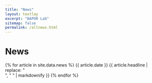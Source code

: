 ```yaml
---
title: "News"
layout: textlay
excerpt: "BAPOR Lab"
sitemap: false
permalink: /allnews.html
---
```


# News

{% for article in site.data.news %}
   {{ article.date }}
   {{ article.headline | replace: "<br>", " " | markdownify }}
{% endfor %}
